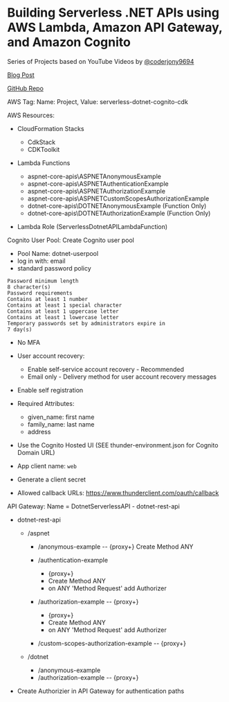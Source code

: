 # Building Serverless .NET APIs using AWS Lambda, Amazon API Gateway, and Amazon Cognito

Series of Projects based on YouTube Videos by [@coderjony9694](https://www.youtube.com/@coderjony9694/videos)

[Blog Post](https://resonant-cement-f3c.notion.site/Building-Serverless-NET-APIs-using-AWS-Lambda-Amazon-API-Gateway-and-Amazon-Cognito-08c86abd62824dd1a6928582349e7bf5)

[GitHub Repo](https://github.com/ankushjain358/serverless-dotnet-apis-with-amazon-cognito/tree/main)

AWS Tag: Name: Project, Value: serverless-dotnet-cognito-cdk

AWS Resources:

- CloudFormation Stacks

  - CdkStack
  - CDKToolkit

- Lambda Functions

  - aspnet-core-apis\ASPNETAnonymousExample
  - aspnet-core-apis\ASPNETAuthenticationExample
  - aspnet-core-apis\ASPNETAuthorizationExample
  - aspnet-core-apis\ASPNETCustomScopesAuthorizationExample
  - dotnet-core-apis\DOTNETAnonymousExample (Function Only)
  - dotnet-core-apis\DOTNETAuthorizationExample (Function Only)

- Lambda Role (ServerlessDotnetAPILambdaFunction)

Cognito User Pool: Create Cognito user pool

- Pool Name: dotnet-userpool
- log in with: email
- standard password policy

```text
Password minimum length
8 character(s)
Password requirements
Contains at least 1 number
Contains at least 1 special character
Contains at least 1 uppercase letter
Contains at least 1 lowercase letter
Temporary passwords set by administrators expire in
7 day(s)
```

- No MFA
- User account recovery:

  - Enable self-service account recovery - Recommended
  - Email only - Delivery method for user account recovery messages

- Enable self registration
- Required Attributes:

  - given_name: first name
  - family_name: last name
  - address

- Use the Cognito Hosted UI (SEE thunder-environment.json for Cognito Domain URL)
- App client name: `web`
- Generate a client secret
- Allowed callback URLs: https://www.thunderclient.com/oauth/callback

API Gateway: Name = DotnetServerlessAPI - dotnet-rest-api

- dotnet-rest-api

  - /aspnet

    - /anonymous-example -- {proxy+} Create Method ANY
    - /authentication-example

      - {proxy+}
      - Create Method ANY
      - on ANY 'Method Request' add Authorizer

    - /authorization-example -- {proxy+}

      - {proxy+}
      - Create Method ANY
      - on ANY 'Method Request' add Authorizer

    - /custom-scopes-authorization-example -- {proxy+}

  - /dotnet

    - /anonymous-example
    - /authorization-example -- {proxy+}

- Create Authorizier in API Gateway for authentication paths
